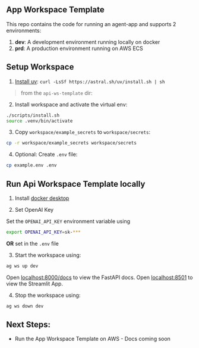 ## App Workspace Template

This repo contains the code for running an agent-app and supports 2 environments:

1. **dev**: A development environment running locally on docker
2. **prd**: A production environment running on AWS ECS

## Setup Workspace

1. [Install uv](https://docs.astral.sh/uv/#getting-started): `curl -LsSf https://astral.sh/uv/install.sh | sh`

> from the `api-ws-template` dir:

2. Install workspace and activate the virtual env:

```sh
./scripts/install.sh
source .venv/bin/activate
```

3. Copy `workspace/example_secrets` to `workspace/secrets`:

```sh
cp -r workspace/example_secrets workspace/secrets
```

4. Optional: Create `.env` file:

```sh
cp example.env .env
```

## Run Api Workspace Template locally

1. Install [docker desktop](https://www.docker.com/products/docker-desktop)

2. Set OpenAI Key

Set the `OPENAI_API_KEY` environment variable using

```sh
export OPENAI_API_KEY=sk-***
```

**OR** set in the `.env` file

3. Start the workspace using:

```sh
ag ws up dev
```

Open [localhost:8000/docs](http://localhost:8000/docs) to view the FastAPI docs.
Open [localhost:8501](http://localhost:8501) to view the Streamlit App.

4. Stop the workspace using:

```sh
ag ws down dev
```

## Next Steps:

- Run the App Workspace Template on AWS - Docs coming soon
